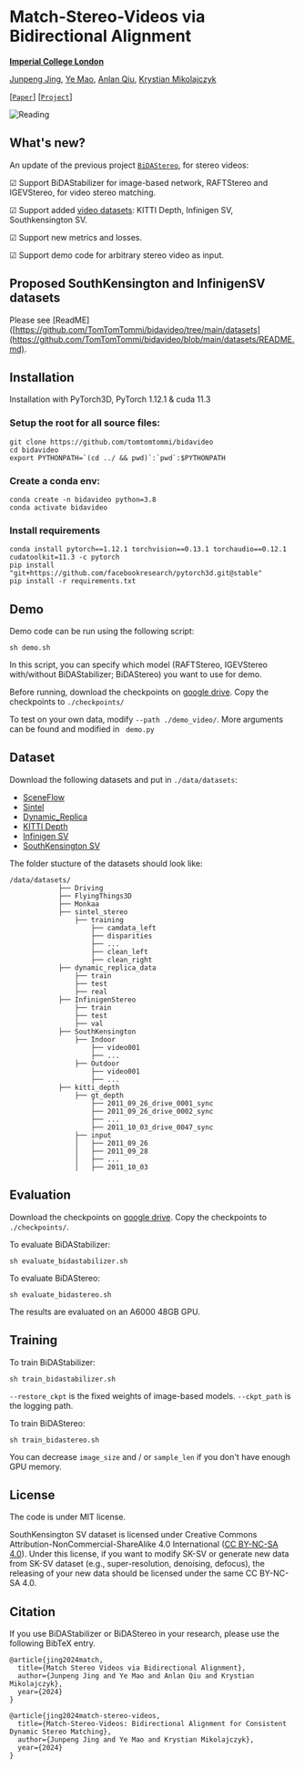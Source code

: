 # Match-Stereo-Videos via Bidirectional Alignment

**[Imperial College London](https://www.imperial.ac.uk/)**

[Junpeng Jing](https://tomtomtommi.github.io), 
[Ye Mao](https://yebulabula.github.io/), 
[Anlan Qiu](), 
[Krystian Mikolajczyk](https://www.imperial.ac.uk/people/k.mikolajczyk)

[[`Paper`](https://arxiv.org/abs/2409.20283)] [[`Project`](https://tomtomtommi.github.io/BiDAVideo/)]

![Reading](./assets/fig1.png)

## What's new?
An update of the previous project [`BiDAStereo`](https://tomtomtommi.github.io/BiDAStereo/), for stereo videos:

&#9745; Support BiDAStabilizer for image-based network, RAFTStereo and IGEVStereo, for video stereo matching.

&#9745; Support added [video datasets](https://github.com/TomTomTommi/bidavideo/tree/main/datasets): KITTI Depth, Infinigen SV, Southkensington SV.

&#9745; Support new metrics and losses.

&#9745; Support demo code for arbitrary stereo video as input.

## Proposed SouthKensington and InfinigenSV datasets

Please see [ReadME]([https://github.com/TomTomTommi/bidavideo/tree/main/datasets](https://github.com/TomTomTommi/bidavideo/blob/main/datasets/README.md).


## Installation

Installation with PyTorch3D, PyTorch 1.12.1 & cuda 11.3

### Setup the root for all source files:
```
git clone https://github.com/tomtomtommi/bidavideo
cd bidavideo
export PYTHONPATH=`(cd ../ && pwd)`:`pwd`:$PYTHONPATH
```
### Create a conda env:
```
conda create -n bidavideo python=3.8
conda activate bidavideo
```
### Install requirements
```
conda install pytorch==1.12.1 torchvision==0.13.1 torchaudio==0.12.1 cudatoolkit=11.3 -c pytorch
pip install "git+https://github.com/facebookresearch/pytorch3d.git@stable"
pip install -r requirements.txt
```

## Demo

Demo code can be run using the following script:
```
sh demo.sh
```
In this script, you can specify which model (RAFTStereo, IGEVStereo with/without BiDAStabilizer; BiDAStereo) you want to use for demo.

Before running, download the checkpoints on [google drive](https://drive.google.com/drive/folders/1eLcJXLf8qEF70WLKtNcGDHFwpgNTywN5?usp=drive_link). 
Copy the checkpoints to `./checkpoints/`

To test on your own data, modify `--path ./demo_video/`. More arguments can be found and modified in ` demo.py`

## Dataset

Download the following datasets and put in `./data/datasets`:
 - [SceneFlow](https://lmb.informatik.uni-freiburg.de/resources/datasets/SceneFlowDatasets.en.html)
 - [Sintel](http://sintel.is.tue.mpg.de/stereo)
 - [Dynamic_Replica](https://dynamic-stereo.github.io/)
 - [KITTI Depth](https://www.cvlibs.net/datasets/kitti/eval_depth_all.php)
 - [Infinigen SV](https://tomtomtommi.github.io/BiDAVideo/)
 - [SouthKensington SV](https://tomtomtommi.github.io/BiDAVideo/)

The folder stucture of the datasets should look like:
```none
/data/datasets/
            ├── Driving
            ├── FlyingThings3D
            ├── Monkaa
            ├── sintel_stereo
                ├── training
                    ├── camdata_left
                    ├── disparities
                    ├── ...
                    ├── clean_left
                    ├── clean_right
            ├── dynamic_replica_data
                ├── train
                ├── test
                ├── real
            ├── InfinigenStereo
                ├── train
                ├── test
                ├── val
            ├── SouthKensington
                ├── Indoor
                    ├── video001
                    ├── ...
                ├── Outdoor
                    ├── video001
                    ├── ...
            ├── kitti_depth
                ├── gt_depth
                    ├── 2011_09_26_drive_0001_sync
                    ├── 2011_09_26_drive_0002_sync
                    ├── ...
                    ├── 2011_10_03_drive_0047_sync
                ├── input
                │   ├── 2011_09_26
                │   ├── 2011_09_28
                │   ├── ...
                │   ├── 2011_10_03
```

## Evaluation
Download the checkpoints on [google drive](https://drive.google.com/drive/folders/1eLcJXLf8qEF70WLKtNcGDHFwpgNTywN5?usp=drive_link). 
Copy the checkpoints to `./checkpoints/`.

To evaluate BiDAStabilizer:
```
sh evaluate_bidastabilizer.sh
```

To evaluate BiDAStereo:
```
sh evaluate_bidastereo.sh
```

The results are evaluated on an A6000 48GB GPU.

## Training
To train BiDAStabilizer:
```
sh train_bidastabilizer.sh
```
`--restore_ckpt` is the fixed weights of image-based models. `--ckpt_path` is the logging path.

To train BiDAStereo:
```
sh train_bidastereo.sh
```
You can decrease `image_size` and / or `sample_len` if you don't have enough GPU memory.

## License 
The code is under MIT license.

SouthKensington SV dataset is licensed under Creative Commons Attribution-NonCommercial-ShareAlike 4.0 International ([CC BY-NC-SA 4.0](https://creativecommons.org/licenses/by-nc-sa/4.0/legalcode)). Under this license, if you want to modify SK-SV or generate new data from SK-SV dataset (e.g., super-resolution, denoising, defocus), the releasing of your new data should be licensed under the same CC BY-NC-SA 4.0. 

## Citation 
If you use BiDAStabilizer or BiDAStereo in your research, please use the following BibTeX entry.
```
@article{jing2024match,
  title={Match Stereo Videos via Bidirectional Alignment},
  author={Junpeng Jing and Ye Mao and Anlan Qiu and Krystian Mikolajczyk},
  year={2024}
}

@article{jing2024match-stereo-videos,
  title={Match-Stereo-Videos: Bidirectional Alignment for Consistent Dynamic Stereo Matching},
  author={Junpeng Jing and Ye Mao and Krystian Mikolajczyk},
  year={2024}
}
```
